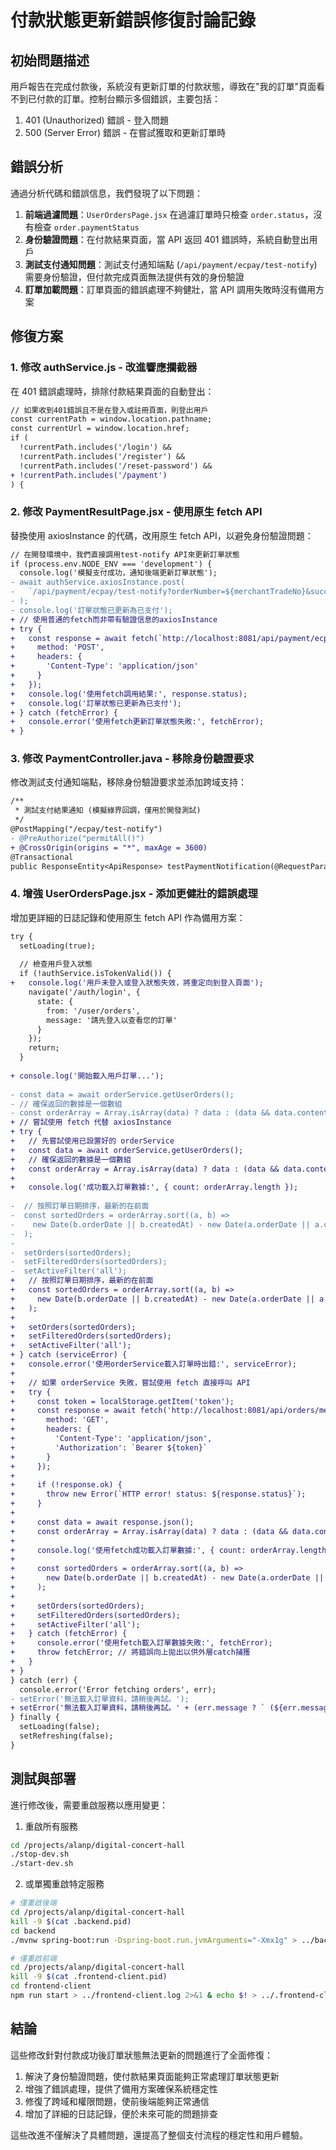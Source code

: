# 付款狀態更新錯誤修復討論記錄

## 初始問題描述

用戶報告在完成付款後，系統沒有更新訂單的付款狀態，導致在"我的訂單"頁面看不到已付款的訂單。控制台顯示多個錯誤，主要包括：

1. 401 (Unauthorized) 錯誤 - 登入問題
2. 500 (Server Error) 錯誤 - 在嘗試獲取和更新訂單時

## 錯誤分析

通過分析代碼和錯誤信息，我們發現了以下問題：

1. **前端過濾問題**：`UserOrdersPage.jsx` 在過濾訂單時只檢查 `order.status`，沒有檢查 `order.paymentStatus`
2. **身份驗證問題**：在付款結果頁面，當 API 返回 401 錯誤時，系統自動登出用戶
3. **測試支付通知問題**：測試支付通知端點 (`/api/payment/ecpay/test-notify`) 需要身份驗證，但付款完成頁面無法提供有效的身份驗證
4. **訂單加載問題**：訂單頁面的錯誤處理不夠健壯，當 API 調用失敗時沒有備用方案

## 修復方案

### 1. 修改 authService.js - 改進響應攔截器

在 401 錯誤處理時，排除付款結果頁面的自動登出：

```diff
// 如果收到401錯誤且不是在登入或註冊頁面，則登出用戶
const currentPath = window.location.pathname;
const currentUrl = window.location.href;
if (
  !currentPath.includes('/login') &&
  !currentPath.includes('/register') &&
  !currentPath.includes('/reset-password') &&
+ !currentPath.includes('/payment')
) {
```

### 2. 修改 PaymentResultPage.jsx - 使用原生 fetch API

替換使用 axiosInstance 的代碼，改用原生 fetch API，以避免身份驗證問題：

```diff
// 在開發環境中，我們直接調用test-notify API來更新訂單狀態
if (process.env.NODE_ENV === 'development') {
  console.log('模擬支付成功，通知後端更新訂單狀態');
- await authService.axiosInstance.post(
-   `/api/payment/ecpay/test-notify?orderNumber=${merchantTradeNo}&success=true`
- );
- console.log('訂單狀態已更新為已支付');
+ // 使用普通的fetch而非帶有驗證信息的axiosInstance
+ try {
+   const response = await fetch(`http://localhost:8081/api/payment/ecpay/test-notify?orderNumber=${merchantTradeNo}&success=true`, {
+     method: 'POST',
+     headers: {
+       'Content-Type': 'application/json'
+     }
+   });
+   console.log('使用fetch調用結果:', response.status);
+   console.log('訂單狀態已更新為已支付');
+ } catch (fetchError) {
+   console.error('使用fetch更新訂單狀態失敗:', fetchError);
+ }
```

### 3. 修改 PaymentController.java - 移除身份驗證要求

修改測試支付通知端點，移除身份驗證要求並添加跨域支持：

```diff
/**
 * 測試支付結果通知 (模擬綠界回調，僅用於開發測試)
 */
@PostMapping("/ecpay/test-notify")
- @PreAuthorize("permitAll()")
+ @CrossOrigin(origins = "*", maxAge = 3600)
@Transactional
public ResponseEntity<ApiResponse> testPaymentNotification(@RequestParam String orderNumber, @RequestParam boolean success) {
```

### 4. 增強 UserOrdersPage.jsx - 添加更健壯的錯誤處理

增加更詳細的日誌記錄和使用原生 fetch API 作為備用方案：

```diff
try {
  setLoading(true);
  
  // 檢查用戶登入狀態
  if (!authService.isTokenValid()) {
+   console.log('用戶未登入或登入狀態失效，將重定向到登入頁面');
    navigate('/auth/login', {
      state: { 
        from: '/user/orders',
        message: '請先登入以查看您的訂單'
      }
    });
    return;
  }
  
+ console.log('開始載入用戶訂單...');
  
- const data = await orderService.getUserOrders();
- // 確保返回的數據是一個數組
- const orderArray = Array.isArray(data) ? data : (data && data.content ? data.content : []);
+ // 嘗試使用 fetch 代替 axiosInstance
+ try {
+   // 先嘗試使用已設置好的 orderService
+   const data = await orderService.getUserOrders();
+   // 確保返回的數據是一個數組
+   const orderArray = Array.isArray(data) ? data : (data && data.content ? data.content : []);
+   
+   console.log('成功載入訂單數據:', { count: orderArray.length });
  
-  // 按照訂單日期排序，最新的在前面
-  const sortedOrders = orderArray.sort((a, b) => 
-    new Date(b.orderDate || b.createdAt) - new Date(a.orderDate || a.createdAt)
-  );
-  
-  setOrders(sortedOrders);
-  setFilteredOrders(sortedOrders);
-  setActiveFilter('all');
+   // 按照訂單日期排序，最新的在前面
+   const sortedOrders = orderArray.sort((a, b) => 
+     new Date(b.orderDate || b.createdAt) - new Date(a.orderDate || a.createdAt)
+   );
+   
+   setOrders(sortedOrders);
+   setFilteredOrders(sortedOrders);
+   setActiveFilter('all');
+ } catch (serviceError) {
+   console.error('使用orderService載入訂單時出錯:', serviceError);
+   
+   // 如果 orderService 失敗，嘗試使用 fetch 直接呼叫 API
+   try {
+     const token = localStorage.getItem('token');
+     const response = await fetch('http://localhost:8081/api/orders/me', {
+       method: 'GET',
+       headers: {
+         'Content-Type': 'application/json',
+         'Authorization': `Bearer ${token}`
+       }
+     });
+     
+     if (!response.ok) {
+       throw new Error(`HTTP error! status: ${response.status}`);
+     }
+     
+     const data = await response.json();
+     const orderArray = Array.isArray(data) ? data : (data && data.content ? data.content : []);
+     
+     console.log('使用fetch成功載入訂單數據:', { count: orderArray.length });
+     
+     const sortedOrders = orderArray.sort((a, b) => 
+       new Date(b.orderDate || b.createdAt) - new Date(a.orderDate || a.createdAt)
+     );
+     
+     setOrders(sortedOrders);
+     setFilteredOrders(sortedOrders);
+     setActiveFilter('all');
+   } catch (fetchError) {
+     console.error('使用fetch載入訂單數據失敗:', fetchError);
+     throw fetchError; // 將錯誤向上拋出以供外層catch捕獲
+   }
+ }
} catch (err) {
  console.error('Error fetching orders', err);
- setError('無法載入訂單資料，請稍後再試。');
+ setError('無法載入訂單資料，請稍後再試。' + (err.message ? ` (${err.message})` : ''));
} finally {
  setLoading(false);
  setRefreshing(false);
}
```

## 測試與部署

進行修改後，需要重啟服務以應用變更：

1. 重啟所有服務
```bash
cd /projects/alanp/digital-concert-hall
./stop-dev.sh
./start-dev.sh
```

2. 或單獨重啟特定服務
```bash
# 僅重啟後端
cd /projects/alanp/digital-concert-hall
kill -9 $(cat .backend.pid)
cd backend
./mvnw spring-boot:run -Dspring-boot.run.jvmArguments="-Xmx1g" > ../backend.log 2>&1 & echo $! > ../.backend.pid

# 僅重啟前端
cd /projects/alanp/digital-concert-hall
kill -9 $(cat .frontend-client.pid)
cd frontend-client
npm run start > ../frontend-client.log 2>&1 & echo $! > ../.frontend-client.pid
```

## 結論

這些修改針對付款成功後訂單狀態無法更新的問題進行了全面修復：

1. 解決了身份驗證問題，使付款結果頁面能夠正常處理訂單狀態更新
2. 增強了錯誤處理，提供了備用方案確保系統穩定性
3. 修復了跨域和權限問題，使前後端能夠正常通信
4. 增加了詳細的日誌記錄，便於未來可能的問題排查

這些改進不僅解決了具體問題，還提高了整個支付流程的穩定性和用戶體驗。

